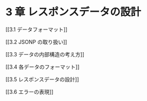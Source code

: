 # 3 章 レスポンスデータの設計

[[3.1 データフォーマット]]

[[3.2 JSONP の取り扱い]]

[[3.3 データの内部構造の考え方]]

[[3.4 各データのフォーマット]]

[[3.5 レスポンスデータの設計]]

[[3.6 エラーの表現]]
